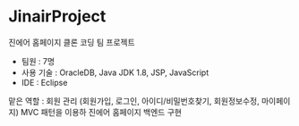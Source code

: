 # JinairProject

진에어 홈페이지 클론 코딩 팀 프로젝트 
- 팀원 : 7명 
- 사용 기술 : OracleDB, Java JDK 1.8, JSP, JavaScript 
- IDE : Eclipse 

맡은 역할 : 회원 관리 (회원가입, 로그인, 아이디/비밀번호찾기, 회원정보수정, 마이페이지)
MVC 패턴을 이용하 진에어 홈페이지 백엔드 구현
